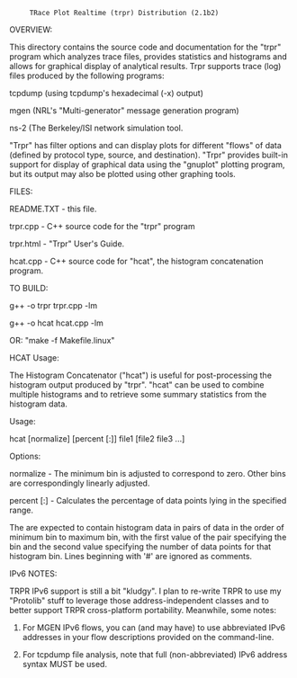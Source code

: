          TRace Plot Realtime (trpr) Distribution (2.1b2)
     
OVERVIEW:

This directory contains the source code and documentation
for the "trpr" program which analyzes trace files, provides
statistics and histograms and allows for graphical display of 
analytical results.  Trpr supports trace (log) files produced 
by the following programs:

tcpdump (using tcpdump's hexadecimal (-x) output)

mgen  (NRL's "Multi-generator" message generation program)

ns-2 (The Berkeley/ISI network simulation tool.

"Trpr" has filter options and can display plots for different 
"flows" of data (defined by protocol type, source, and 
destination).  "Trpr" provides built-in support for display
of graphical data using the "gnuplot" plotting program, but 
its output may also be plotted using other graphing tools.


FILES:

README.TXT  - this file.

trpr.cpp    - C++ source code for the "trpr" program

trpr.html   - "Trpr" User's Guide.

hcat.cpp    - C++ source code for "hcat", the histogram
              concatenation program.

TO BUILD:

g++ -o trpr trpr.cpp -lm

g++ -o hcat hcat.cpp -lm

OR: "make -f Makefile.linux"

HCAT Usage:

The Histogram Concatenator ("hcat") is useful for post-processing
the histogram output produced by "trpr".  "hcat" can be used to 
combine multiple histograms and to retrieve some summary statistics
from the histogram data.  

Usage: 

hcat [normalize] [percent [<rangeMin>:]<rangeMax>] file1 [file2 file3 ...]

Options:

normalize  - The minimum bin is adjusted to correspond to zero.  Other
             bins are correspondingly linearly adjusted.
             
percent [<rangeMin>:]<rangeMax> - Calculates the percentage of data
                                  points lying in the specified range.
                                  
The <files> are expected to contain histogram data in pairs of data in  the
order of minimum bin to maximum bin, with the first value of the pair
specifying the bin and the second value specifying the number of data
points for that histogram bin.  Lines beginning with '#' are ignored as
comments.


IPv6 NOTES:

TRPR IPv6 support is still a bit "kludgy".  I plan to re-write TRPR to use my 
"Protolib" stuff to leverage those address-independent classes and to better
support TRPR cross-platform portability.  Meanwhile, some notes:

1) For MGEN IPv6 flows, you can (and may have) to use abbreviated IPv6 addresses
   in your flow descriptions provided on the command-line.
   
2) For tcpdump file analysis, note that full (non-abbreviated) IPv6 address
   syntax MUST be used.
